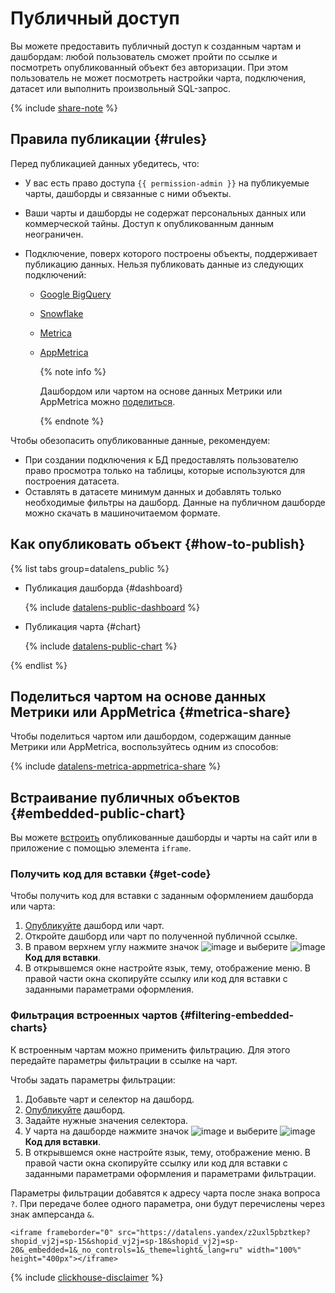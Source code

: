 # Публичный доступ

Вы можете предоставить публичный доступ к созданным чартам и дашбордам: любой пользователь сможет пройти по ссылке и посмотреть опубликованный объект без авторизации. При этом пользователь не может посмотреть настройки чарта, подключения, датасет или выполнить произвольный SQL-запрос.

{% include [share-note](../../_includes/datalens/datalens-share-note.md) %}

## Правила публикации {#rules}

Перед публикацией данных убедитесь, что:

* У вас есть право доступа `{{ permission-admin }}` на публикуемые чарты, дашборды и связанные с ними объекты.
* Ваши чарты и дашборды не содержат персональных данных или коммерческой тайны. Доступ к опубликованным данным неограничен.
* Подключение, поверх которого построены объекты, поддерживает публикацию данных. Нельзя публиковать данные из следующих подключений:

  * [Google BigQuery](../operations/connection/create-big-query.md)
  * [Snowflake](../operations/connection/create-snowflake.md)
  * [Metrica](../operations/connection/create-metrica-api.md)
  * [AppMetrica](../operations/connection/create-appmetrica.md)

    {% note info %}

    Дашбордом или чартом на основе данных Метрики или AppMetrica можно [поделиться](#metrica-share).

    {% endnote %}

Чтобы обезопасить опубликованные данные, рекомендуем:

* При создании подключения к БД предоставлять пользователю право просмотра только на таблицы, которые используются для построения датасета.
* Оставлять в датасете минимум данных и добавлять только необходимые фильтры на дашборд. Данные на публичном дашборде можно скачать в машиночитаемом формате.

## Как опубликовать объект {#how-to-publish}

{% list tabs group=datalens_public %}

- Публикация дашборда {#dashboard}

  {% include [datalens-public-dashboard](../../_includes/datalens/operations/datalens-public-dashboard.md) %}

- Публикация чарта {#chart}

  {% include [datalens-public-chart](../../_includes/datalens/operations/datalens-public-chart.md) %}

{% endlist %}

## Поделиться чартом на основе данных Метрики или AppMetrica {#metrica-share}

Чтобы поделиться чартом или дашбордом, содержащим данные Метрики или AppMetrica, воспользуйтесь одним из способов:

{% include [datalens-metrica-appmetrica-share](../../_includes/datalens/datalens-metrica-appmetrica-share.md) %}

## Встраивание публичных объектов {#embedded-public-chart}

Вы можете [встроить](../dashboard/embedded-objects.md) опубликованные дашборды и чарты на сайт или в приложение с помощью элемента `iframe`.

### Получить код для вставки {#get-code}

Чтобы получить код для вставки с заданным оформлением дашборда или чарта:

1. [Опубликуйте](#how-to-publish) дашборд или чарт.
1. Откройте дашборд или чарт по полученной публичной ссылке.
1. В правом верхнем углу нажмите значок ![image](../../_assets/console-icons/arrow-shape-turn-up-right.svg) и выберите ![image](../../_assets/console-icons/code.svg) **Код для вставки**.
1. В открывшемся окне настройте язык, тему, отображение меню. В правой части окна скопируйте ссылку или код для вставки с заданными параметрами оформления.

### Фильтрация встроенных чартов {#filtering-embedded-charts}

К встроенным чартам можно применить фильтрацию. Для этого передайте параметры фильтрации в ссылке на чарт.

Чтобы задать параметры фильтрации:

1. Добавьте чарт и селектор на дашборд.
1. [Опубликуйте](#how-to-publish) дашборд.
1. Задайте нужные значения селектора.
1. У чарта на дашборде нажмите значок ![image](../../_assets/console-icons/ellipsis.svg) и выберите ![image](../../_assets/console-icons/code.svg) **Код для вставки**.
1. В открывшемся окне настройте язык, тему, отображение меню. В правой части окна скопируйте ссылку или код для вставки с заданными параметрами оформления и параметрами фильтрации.

Параметры фильтрации добавятся к адресу чарта после знака вопроса `?`. При передаче более одного параметра, они будут перечислены через знак амперсанда `&`.

```
<iframe frameborder="0" src="https://datalens.yandex/z2uxl5pbztkep?shopid_vj2j=sp-15&shopid_vj2j=sp-18&shopid_vj2j=sp-20&_embedded=1&_no_controls=1&_theme=light&_lang=ru" width="100%" height="400px"></iframe>
```

{% include [clickhouse-disclaimer](../../_includes/clickhouse-disclaimer.md) %}
